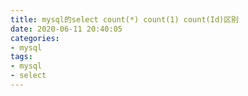 ```yaml
---
title: mysql的select count(*) count(1) count(Id)区别
date: 2020-06-11 20:40:05
categories:
- mysql
tags:
- mysql
- select
---
```

